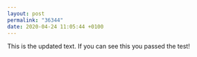 ```yaml
---
layout: post
permalink: "36344"
date: 2020-04-24 11:05:44 +0100
---
```


This is the updated text. If you can see this you passed the test!
